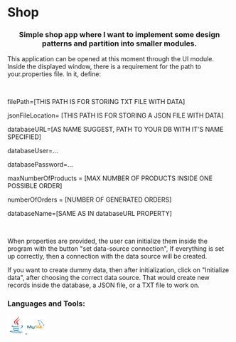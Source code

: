 # Shop


<h3 align="center">Simple shop app where I want to implement some design patterns and partition into smaller modules.</h3>

<p align="left">This application can be opened at this moment through the UI module. Inside the displayed window, there is a requirement for the path to your.properties file.
In it, define:</p>
<br>
<p align="left">filePath=[THIS PATH IS FOR STORING TXT FILE WITH DATA]</p>
<p align="left">jsonFileLocation= [THIS PATH IS FOR STORING A JSON FILE WITH DATA]</p>
<p align="left">databaseURL=[AS NAME SUGGEST, PATH TO YOUR DB WITH IT'S NAME SPECIFIED]</p>
<p align="left">databaseUser=...</p>
<p align="left">databasePassword=...</p>
<p align="left">maxNumberOfProducts = [MAX NUMBER OF PRODUCTS INSIDE ONE POSSIBLE ORDER]</p>
<p align="left">numberOfOrders = [NUMBER OF GENERATED ORDERS]</p>
<p align="left">databaseName=[SAME AS IN databaseURL PROPERTY]</p>
<br>
<p align="left">When properties are provided, the user can initialize them inside the program with the button "set data-source connection",
If everything is set up correctly, then a connection with the data source will be created.

If you want to create dummy data, then after initialization, click on "Initialize data", after choosing the correct data source.
That would create new records inside the database, a JSON file, or a TXT file to work on.</p>


<h3 align="left">Languages and Tools:</h3>
<p align="left"> <a href="https://www.java.com" target="_blank" rel="noreferrer"> <img src="https://raw.githubusercontent.com/devicons/devicon/master/icons/java/java-original.svg" alt="java" width="40" height="40"/> </a> <a href="https://www.mysql.com/" target="_blank" rel="noreferrer"> <img src="https://raw.githubusercontent.com/devicons/devicon/master/icons/mysql/mysql-original-wordmark.svg" alt="mysql" width="40" height="40"/> </a> </p>
